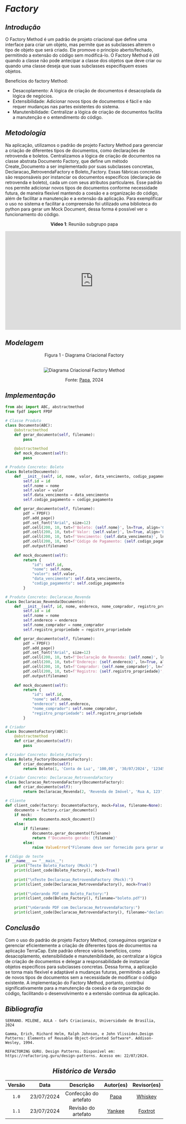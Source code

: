 # <a>*Factory*</a>

## <a>*Introdução*</a>

O Factory Method é um padrão de projeto criacional que define uma interface para criar um objeto, mas permite que as subclasses alterem o tipo de objeto que será criado. Ele promove o princípio aberto/fechado, permitindo a extensão do código sem modificá-lo. O Factory Method é útil quando a classe não pode antecipar a classe dos objetos que deve criar ou quando uma classe deseja que suas subclasses especifiquem esses objetos.

Beneficios do factory Method:

- Desacoplamento: A lógica de criação de documentos é desacoplada da lógica de negócios.
- Extensibilidade: Adicionar novos tipos de documentos é fácil e não requer mudanças nas partes existentes do sistema.
- Manutenibilidade: Centralizar a lógica de criação de documentos facilita a manutenção e o entendimento do código.


## <a>*Metodologia*</a>

Na aplicação, utilizamos o padrão de projeto Factory Method para gerenciar a criação de diferentes tipos de documentos, como declarações de retrovenda e boletos. Centralizamos a lógica de criação de documentos na classe abstrata Documento Factory, que define um método Create_Documento a ser implementado por suas subclasses concretas, Declaracao_RetrovendaFactory e Boleto_Factory. Essas fábricas concretas são responsáveis por instanciar os documentos específicos (declaração de retrovenda e boleto), cada um com seus atributos particulares. Esse padrão nos permite adicionar novos tipos de documentos conforme necessidade futura, de maneira flexível mantendo a coesão e a organização do código, além de facilitar a manutenção e a extensão da aplicação. Para exemplificar o uso no sistema e facilitar a compreensão foi utilizado uma biblioteca do python para gerar um Mock Document, dessa forma é possível ver o funcionamento do código.

<center>

<b>Vídeo 1</b>: Reunião subgrupo papa

<iframe width="560" height="315" src="https://www.youtube.com/embed/LU2X5XbeiTM?si=P2kcRYVjYsMK2WI-" title="YouTube video player" frameborder="0" allow="accelerometer; autoplay; clipboard-write; encrypted-media; gyroscope; picture-in-picture; web-share" referrerpolicy="strict-origin-when-cross-origin" allowfullscreen></iframe>

</center>

## <a>*Modelagem*</a>

<center>
Figura 1 - Diagrama Criacional Factory

<br> ![Diagrama Criacional Factory Method](../../Assets/GoFCriacional/Factory.png) <br>

<font>Fonte: <a>[Papa](../../Subgrupos/Papa.md)</a>, 2024</font>

</center>

## <a>*Implementação*</a>

```python
from abc import ABC, abstractmethod
from fpdf import FPDF

# Classe Produto
class Documento(ABC):
    @abstractmethod
    def gerar_documento(self, filename):
        pass
    
    @abstractmethod
    def mock_document(self):
        pass

# Produto Concreto: Boleto
class Boleto(Documento):
    def __init__(self, id, nome, valor, data_vencimento, codigo_pagamento):
        self.id = id
        self.nome = nome
        self.valor = valor
        self.data_vencimento = data_vencimento
        self.codigo_pagamento = codigo_pagamento

    def gerar_documento(self, filename):
        pdf = FPDF()
        pdf.add_page()
        pdf.set_font("Arial", size=12)
        pdf.cell(200, 10, txt=f'Boleto: {self.nome}', ln=True, align='C')
        pdf.cell(200, 10, txt=f'Valor: {self.valor}', ln=True, align='L')
        pdf.cell(200, 10, txt=f'Vencimento: {self.data_vencimento}', ln=True, align='L')
        pdf.cell(200, 10, txt=f'Código de Pagamento: {self.codigo_pagamento}', ln=True, align='L')
        pdf.output(filename)
    
    def mock_document(self):
        return {
            "id": self.id,
            "nome": self.nome,
            "valor": self.valor,
            "data_vencimento": self.data_vencimento,
            "codigo_pagamento": self.codigo_pagamento
        }

# Produto Concreto: Declaracao_Revenda
class Declaracao_Revenda(Documento):
    def __init__(self, id, nome, endereco, nome_comprador, registro_propriedade):
        self.id = id
        self.nome = nome
        self.endereco = endereco
        self.nome_comprador = nome_comprador
        self.registro_propriedade = registro_propriedade

    def gerar_documento(self, filename):
        pdf = FPDF()
        pdf.add_page()
        pdf.set_font("Arial", size=12)
        pdf.cell(200, 10, txt=f'Declaração de Revenda: {self.nome}', ln=True, align='C')
        pdf.cell(200, 10, txt=f'Endereço: {self.endereco}', ln=True, align='L')
        pdf.cell(200, 10, txt=f'Comprador: {self.nome_comprador}', ln=True, align='L')
        pdf.cell(200, 10, txt=f'Registro: {self.registro_propriedade}', ln=True, align='L')
        pdf.output(filename)
    
    def mock_document(self):
        return {
            "id": self.id,
            "nome": self.nome,
            "endereco": self.endereco,
            "nome_comprador": self.nome_comprador,
            "registro_propriedade": self.registro_propriedade
        }

# Criador
class DocumentoFactory(ABC):
    @abstractmethod
    def criar_documento(self):
        pass

# Criador Concreto: Boleto_Factory
class Boleto_Factory(DocumentoFactory):
    def criar_documento(self):
        return Boleto(1, 'Conta de Luz', '100,00', '30/07/2024', '123456')

# Criador Concreto: Declaracao_RetrovendaFactory
class Declaracao_RetrovendaFactory(DocumentoFactory):
    def criar_documento(self):
        return Declaracao_Revenda(2, 'Revenda de Imóvel', 'Rua A, 123', 'João Silva', 'AB123456')

# Cliente
def client_code(factory: DocumentoFactory, mock=False, filename=None):
    documento = factory.criar_documento()
    if mock:
        return documento.mock_document()
    else:
        if filename:
            documento.gerar_documento(filename)
            return f'Documento gerado: {filename}'
        else:
            raise ValueError("Filename deve ser fornecido para gerar um documento PDF.")

# Código de teste
if __name__ == "__main__":
    print("Teste Boleto_Factory (Mock):")
    print(client_code(Boleto_Factory(), mock=True))
    
    print("\nTeste Declaracao_RetrovendaFactory (Mock):")
    print(client_code(Declaracao_RetrovendaFactory(), mock=True))
    
    print("\nGerando PDF com Boleto_Factory:")
    print(client_code(Boleto_Factory(), filename="boleto.pdf"))
    
    print("\nGerando PDF com Declaracao_RetrovendaFactory:")
    print(client_code(Declaracao_RetrovendaFactory(), filename="declaracao_revenda.pdf"))
```

## <a>*Conclusão*</a>

Com o uso do padrão de projeto Factory Method, conseguimos organizar e gerenciar eficientemente a criação de diferentes tipos de documentos na aplicação TerraCap. Este padrão oferece vários benefícios, como desacoplamento, extensibilidade e manutenibilidade, ao centralizar a lógica de criação de documentos e delegar a responsabilidade de instanciar objetos específicos para subclasses concretas. Dessa forma, a aplicação se torna mais flexível e adaptável a mudanças futuras, permitindo a adição de novos tipos de documentos sem a necessidade de modificar o código existente. A implementação do Factory Method, portanto, contribui significativamente para a manutenção da coesão e da organização do código, facilitando o desenvolvimento e a extensão contínua da aplicação.


## <a>*Bibliografia*</a>

    SERRANO. MILENE, AULA - GoFs Criacionais, Universidade de Brasília, 2024

    Gamma, Erich, Richard Helm, Ralph Johnson, e John Vlissides.Design Patterns: Elements of Reusable Object-Oriented Software*. Addison-Wesley, 1994.

    REFACTORING GURU. Design Patterns. Disponível em: https://refactoring.guru/design-patterns. Acesso em: 22/07/2024.

<Center>

## <a>*Histórico de Versão*</a>


| Versão |    Data    |       Descrição       |             Autor(es)             |              Revisor(es)              |
| :----: | :--------: | :-------------------: | :-------------------------------: | :-----------------------------------: |
| `1.0`  | 23/07/2024 | Confecção do artefato |  [Papa](../../Subgrupos/Papa.md)  | [Whiskey](../../Subgrupos/Whiskey.md) |
| `1.1`  | 23/07/2024 |  Revisão do artefato  | [Yankee](../../Subgrupos/Papa.md) | [Foxtrot](../../Subgrupos/Foxtrot.md) |
